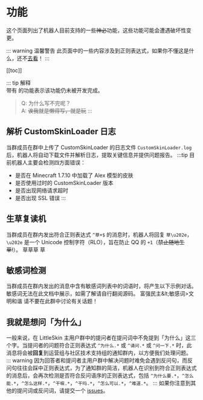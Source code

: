 # 功能

这个页面列出了机器人目前支持的一些~~神必~~功能，这些功能可能会遭遇破坏性变更。

::: warning 温馨警告
此页面中的一些内容涉及到正则表达式，如果你不懂这是什么，还不[去看](https://www.runoob.com/regexp/regexp-tutorial.html)！
:::

[[toc]]

::: tip 解释
<br />
 带有 <Badge text="未实装" type="warning"/> 的功能表示该功能仍未被开发完成。

 > Q: 为什么写不完呢？<br/>
 > A: ~~诶我就是懒得写，就是玩~~
:::

## 解析 CustomSkinLoader 日志

当群成员在群中上传了 CustomSkinLoader 的日志文件 `CustomSkinLoader.log` 后，机器人将自动下载文件并解析日志，提取关键信息并提供问题报告。
:::tip
目前机器人主要会检测四方面错误：
- 是否在 Minecraft 1.7.10 中加载了 Alex 模型的皮肤
- 是否使用过时的 CustomSkinLoader 版本
- 是否出现网络请求超时
- 是否出现 SSL 错误
:::

## 生草复读机
当群成员在群内发出符合正则表达式 `^草+$` 的消息时，机器人将回复 `草\u202e`，`\u202e` 是一个 Unicode 控制字符（RLO），旨在防止 QQ 的 `+1`（~~禁止随地生草!~~）。
<panel-view title="生草复读机">
<chat-message nickname="Alex" color="#cc0066">草草草</chat-message>
<chat-message nickname="Bot" :avatar="$withBase('/favicon.png')">草</chat-message>
</panel-view>

## 敏感词检测
<Badge text="未实装" type="warning"/> 当群成员在群内发出的消息中含有敏感词列表中的词语时，将产生以下示例对话。敏感词无法在此文档中展示，如需了解请自行翻阅源码。
<panel-view title="敏感词检测">
<chat-message nickname="Alex" color="#cc0066">富强民主\&lt;敏感词\>文明和谐</chat-message>
<chat-message nickname="Bot" :avatar="$withBase('/favicon.png')">请不要在此群中讨论有关话题！</chat-message>
</panel-view>

## 我就是想问「为什么」
一般来说，在 LittleSkin 主用户群中的提问者在提问词中不免提到「为什么」这三个字。当提问者的问题符合正则表达式 `^为什么.*` 或 `^请问.*` 或 `^问一下.*` 时，此消息将会被**回复**到运营组与社区技术支持组的通知群内，以方便我们处理问题。
::: warning
因为回答者和提问者主用户群中解决问题时难免会遇到反问句，而反问句往往会踩中正则表达式，为了通知群的简洁，机器人在识别到符合正则表达式的消息后，会再次检测是否符合反问语序的正则表达式，包括 `^为什么要.*`，`^怎么能.*`，`^怎么这样.*`，`^干嘛.*`，`^干吗.*`，`^怎么可以.*`，`^难道.*`。
:::
如果你注意到其他的提问词或反问词，请提交一个 [issues](https://github.com/LittleSkinCommspt/commspt-bot/issues/new/choose)。


<!-- ## 自动刷新群名片
### 当新成员入群时
此时的机器人会根据不同的群聊发送不同的消息，但这些群聊中都含有 Constance 消息转发机器人。一个基本的示例对话如下。
<panel-view title="新成员入群">
<chat-message nickname="系统消息" color="#cc0066">老八加入了本群</chat-message>
<chat-message nickname="Bot" :avatar="$withBase('/favicon.png')">!!name</chat-message>
</panel-view>

### 当群成员修改群名片时
我们假定：*群成员 A* 修改群名片后，*群成员 B* 发送了一条消息。通常来说，修改群名片的事件将会在 *B* 发出消息的同时触发 ~~（鹅厂特色）~~。 -->
